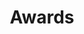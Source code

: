 ---
# An instance of the Accomplishments widget.
# Documentation: https://wowchemy.com/docs/page-builder/
widget: accomplishments

# This file represents a page section.
headless: true

# Order that this section appears on the page.
weight: 30

# Note: `&shy;` is used to add a 'soft' hyphen in a long heading.
title: 'Awards'
subtitle:

# Date format
#   Refer to https://wowchemy.com/docs/customization/#date-format
date_format: Jan 2006

# Accomplishments.
#   Add/remove as many `item` blocks below as you like.
#   `title`, `organization`, and `date_start` are the required parameters.
#   Leave other parameters empty if not required.
#   Begin multi-line descriptions with YAML's `|2-` multi-line prefix.
item:
- certificate_url: 
  date_end: ""
  date_start: "2019-11-01"
  description: ""
  organization: 山东省人民政府
  organization_url: 
  title: 山东省科技进步奖,《深部油气储层高精度地震成像技术及工业化应用》
  url: ""
- certificate_url: 
  date_end: ""
  date_start: "2019-10-01"
  description: ""
  organization: 中国地球物理学会
  organization_url: 
  title: 科技进步二等奖，《低品质数据驱动的高精度地震成像关键技术》
  url: ""
- certificate_url: 
  date_end: ""
  date_start: "2019-12-01"
  description: ""
  organization: 中国石油与化学工业联合会
  organization_url: 
  title: 科技进步奖二等奖,《基于深度学习与信息融合的高精度地震成像关键技术及工业应用》
  url: ""
- certificate_url: 
  date_end: ""
  date_start: "2022-12-01"
  description: ""
  organization: 中国石油与化学工业联合会
  organization_url: 
  title: 科技进步奖二等奖,《深层地震智能处理与高分辨率反演成像关键技术及工业化应用》
  url: ""
- certificate_url: 
  date_end: ""
  date_start: "2022-02-01"
  description: ""
  organization: 中国地球物理学会
  organization_url: 
  title: 刘光鼎地球物理青年科学技术奖
  url: ""
- certificate_url: 
  date_end: ""
  date_start: "2018-11-01"
  description: ""
  organization: 山东省教育厅 
  organization_url: 
  title: 山东省研究生优秀科技创新成果奖一等奖,《超深部油气储层的微弱地震信号正演、成像方法及应用技术》
  url: ""
- certificate_url: 
  date_end: ""
  date_start: "2019-10-01"
  description: ""
  organization: 中国地球物理学会
  organization_url: 
  title: '中国地球物理学会优秀博士论文奖,《可控震源特征噪音压制及混叠数据成像研究》'
  url: ""
- certificate_url: 
  date_end: ""
  date_start: "2017-10-01"
  description: ""
  organization: SEG Workshop
  organization_url: 
  title: 'Best Presentation,《Pre-stack Elastic Wave Reverse Time Migration of Free-surface》'
  url: ""
design:
  columns: '2' 
---
